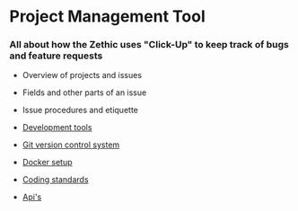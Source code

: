# Project Management Tool
### All about how the Zethic uses "Click-Up" to keep track of bugs and feature requests

- Overview of projects and issues 
- Fields and other parts of an issue 
- Issue procedures and etiquette

- [Development tools](./README.md)
- [Git version control system](./Git_Version.md)
- [Docker setup](./Docker_Setup.md)
- [Coding standards](./Coding_Standards.md)
- [Api's](./API's.md)